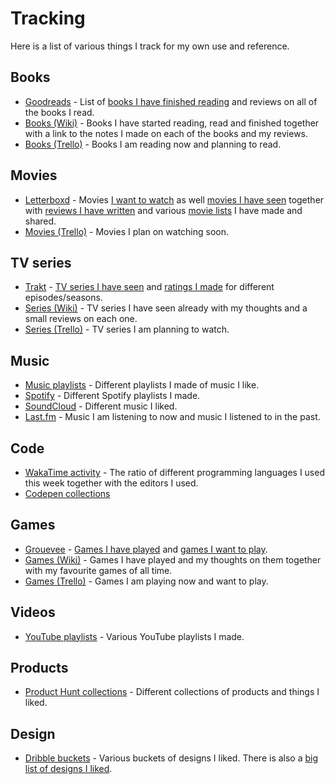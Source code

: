 # Tracking
Here is a list of various things I track for my own use and reference.

## Books
- [Goodreads](https://www.goodreads.com/user/show/15768482-nikita-voloboev) - List of [books I have finished reading](https://www.goodreads.com/review/list/15768482?shelf=read) and reviews on all of the books I read.
- [Books (Wiki)](../books/books.md) - Books I have started reading, read and finished together with a link to the notes I made on each of the books and my reviews.
- [Books (Trello)](https://trello.com/b/MOrnm2aN) - Books I am reading now and planning to read.

## Movies
- [Letterboxd](https://letterboxd.com/NikitaVoloboev/) - Movies [I want to watch](https://letterboxd.com/nikitavoloboev/watchlist/) as well [movies I have seen](https://letterboxd.com/nikitavoloboev/films/) together with [reviews I have written](https://letterboxd.com/nikitavoloboev/films/reviews/by/added/) and various [movie lists](https://letterboxd.com/nikitavoloboev/lists/) I have made and shared.
- [Movies (Trello)](https://trello.com/b/jFaHJFow) - Movies I plan on watching soon.

## TV series
- [Trakt](https://trakt.tv/users/nikitavoloboev) - [TV series I have seen](https://trakt.tv/users/nikitavoloboev/history) and [ratings I made](https://trakt.tv/users/nikitavoloboev/ratings) for different episodes/seasons.
- [Series (Wiki)](../tv-series/tv-series.md) - TV series I have seen already with my thoughts and a small reviews on each one.
- [Series (Trello)](https://trello.com/b/iUtT6wmu) - TV series I am planning to watch.

## Music
- [Music playlists](../music/music-playlists.md) - Different playlists I made of music I like.
- [Spotify](https://open.spotify.com/user/nikitavoloboev) - Different Spotify playlists I made.
- [SoundCloud](https://soundcloud.com/nikitavoloboev) - Different music I liked.
- [Last.fm](https://www.last.fm/user/playfullyExist) - Music I am listening to now and music I listened to in the past.

## Code
- [WakaTime activity](https://wakatime.com/@nikivi) - The ratio of different programming languages I used this week together with the editors I used.
- [Codepen collections](https://codepen.io/nikitavoloboev/collections/popular/)

## Games
- [Grouevee](https://www.grouvee.com/user/nikivi/) - [Games I have played](https://www.grouvee.com/user/nikivi/shelves/12649-played/?num=25) and [games I want to play](https://www.grouvee.com/user/nikivi/shelves/12652-wish-list/?num=25).
- [Games (Wiki)](../games/games.md) - Games I have played and my thoughts on them together with my favourite games of all time.
- [Games (Trello)](https://trello.com/b/EekGabpj) - Games I am playing now and want to play.

## Videos
- [YouTube playlists](https://www.youtube.com/channel/UCEKqrUfr_FMKIO9XSJS4vDw/playlists) - Various YouTube playlists I made.

## Products
- [Product Hunt collections](https://www.producthunt.com/@nikitavoloboev/collections) - Different collections of products and things I liked.

## Design
- [Dribble buckets](https://dribbble.com/nikitavoloboev/buckets) - Various buckets of designs I liked. There is also a [big list of designs I liked](https://dribbble.com/nikitavoloboev/likes).
